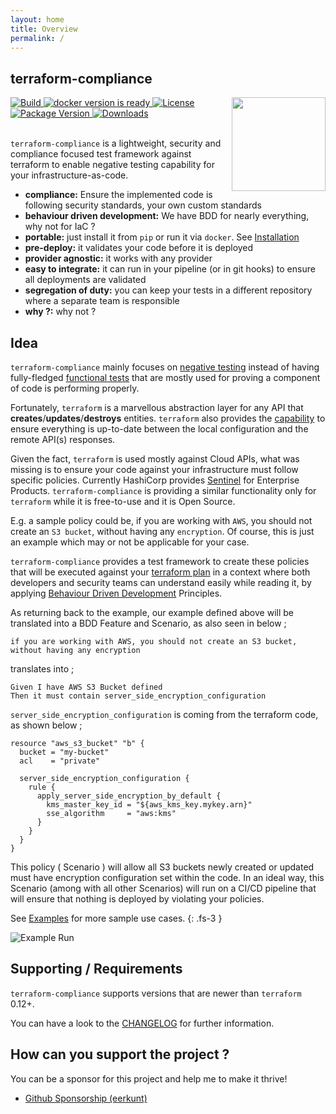 ```yaml
---
layout: home
title: Overview
permalink: /
---
```

## terraform-compliance

<img src="https://github.com/eerkunt/terraform-compliance/raw/master/logo.png" align="right" width="150" valign="top" style="max-width:100%;">

<div align="left">
  <a href="https://github.com/terraform-compliance/cli/actions/workflows/cd.yml">
    <img src="https://github.com/eerkunt/terraform-compliance/workflows/CD/badge.svg" alt="Build" />
  </a>

  <a href="https://hub.docker.com/r/eerkunt/terraform-compliance/">
    <img src="https://img.shields.io/badge/docker-ready-blue.svg?longCache=true&style=flat" alt="docker version is ready" />
  </a>


  <a href="https://pypi.org/project/terraform-compliance/">
    <img src="https://img.shields.io/pypi/l/terraform-compliance.svg" alt="License" />
  </a>


  <a href="https://pypi.org/project/terraform-compliance/">
    <img src="https://img.shields.io/pypi/v/terraform-compliance.svg" alt="Package Version" />
  </a>


  <a href="https://pepy.tech/project/terraform-compliance">
    <img src="https://pepy.tech/badge/terraform-compliance" alt="Downloads" />
  </a>
</div>
<br />

`terraform-compliance` is a lightweight, security and compliance focused test framework against terraform to enable negative testing capability for your infrastructure-as-code.


- __compliance:__ Ensure the implemented code is following security standards, your own custom standards
- __behaviour driven development:__ We have BDD for nearly everything, why not for IaC ?
- __portable:__ just install it from `pip` or run it via `docker`. See [Installation](/pages/installation/)
- __pre-deploy:__ it validates your code before it is deployed
- __provider agnostic:__ it works with any provider
- __easy to integrate:__ it can run in your pipeline (or in git hooks) to ensure all deployments are validated
- __segregation of duty:__ you can keep your tests in a different repository where a separate team is responsible
- __why ?:__ why not ?

## Idea

`terraform-compliance` mainly focuses on [negative testing](https://en.wikipedia.org/wiki/Negative_testing) instead
of having fully-fledged [functional tests](https://en.wikipedia.org/wiki/Functional_testing) that are mostly used for
proving a component of code is performing properly.

Fortunately, `terraform` is a marvellous abstraction layer for any API
that __creates__/__updates__/__destroys__ entities. `terraform` also provides the
[capability](https://www.terraform.io/docs/commands/plan.html#detailed-exitcode)
to ensure everything is up-to-date between the local configuration and the remote API(s) responses.

Given the fact, `terraform` is used mostly against Cloud APIs, what was missing is to ensure
your code against your infrastructure must follow specific policies. Currently HashiCorp provides
[Sentinel](https://www.hashicorp.com/sentinel/) for Enterprise Products. `terraform-compliance` is providing a
similar functionality only for `terraform` while it is free-to-use and it is Open Source.

E.g. a sample policy could be, if you are working with `AWS`, you should not create an `S3 bucket`,
without having any `encryption`. Of course, this is just an example which may or not be applicable
for your case.

`terraform-compliance` provides a test framework to create these policies that will be executed against
your [terraform plan](https://www.terraform.io/docs/commands/plan.html) in a context where both
developers and security teams can understand easily while reading it, by applying [Behaviour Driven
Development](https://en.wikipedia.org/wiki/Behavior-driven_development) Principles.

As returning back to the example, our example defined above will be translated into a BDD Feature
and Scenario, as also seen in below ;

```
if you are working with AWS, you should not create an S3 bucket, without having any encryption
```

translates into ;

```gherkin
Given I have AWS S3 Bucket defined
Then it must contain server_side_encryption_configuration
```

`server_side_encryption_configuration` is coming from the terraform code, as shown below ;

```
resource "aws_s3_bucket" "b" {
  bucket = "my-bucket"
  acl    = "private"

  server_side_encryption_configuration {
    rule {
      apply_server_side_encryption_by_default {
        kms_master_key_id = "${aws_kms_key.mykey.arn}"
        sse_algorithm     = "aws:kms"
      }
    }
  }
}
```

This policy ( Scenario ) will allow all S3 buckets newly created or updated must have encryption configuration set within the code. In an ideal way, this Scenario (among with all other Scenarios) will run on a CI/CD pipeline that will ensure that nothing is deployed by violating your policies.

See [Examples](/pages/Examples/) for more sample use cases.
{: .fs-3 }

![Example Run](https://github.com/eerkunt/terraform-compliance/blob/master/terraform-compliance-demo.gif?raw=true)

## Supporting / Requirements

`terraform-compliance` supports versions that are newer than `terraform` 0.12+.

You can have a look to the [CHANGELOG](https://github.com/eerkunt/terraform-compliance/blob/master/CHANGELOG.md)
for further information.

## How can you support the project ?

You can be a sponsor for this project and help me to make it thrive!

* [Github Sponsorship (eerkunt)](https://github.com/sponsors/eerkunt)
